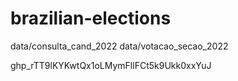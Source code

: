 # brazilian-elections

data/consulta_cand_2022
data/votacao_secao_2022

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
